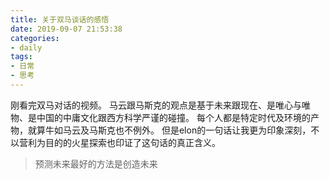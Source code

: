 ```yaml
---
title: 关于双马谈话的感悟
date: 2019-09-07 21:53:38
categories: 
- daily
tags:
- 日常
- 思考
---
```


刚看完双马对话的视频。
马云跟马斯克的观点是基于未来跟现在、是唯心与唯物、是中国的中庸文化跟西方科学严谨的碰撞。
每个人都是特定时代及环境的产物，就算牛如马云及马斯克也不例外。
但是elon的一句话让我更为印象深刻，不以营利为目的的火星探索也印证了这句话的真正含义。 
> 预测未来最好的方法是创造未来